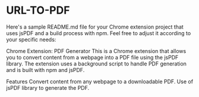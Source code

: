 # URL-TO-PDF

Here's a sample README.md file for your Chrome extension project that uses jsPDF and a build process with npm. Feel free to adjust it according to your specific needs:

Chrome Extension: PDF Generator
This is a Chrome extension that allows you to convert content from a webpage into a PDF file using the jsPDF library. The extension uses a background script to handle PDF generation and is built with npm and jsPDF.

Features
  Convert content from any webpage to a downloadable PDF.
  Use of jsPDF library to generate the PDF.
